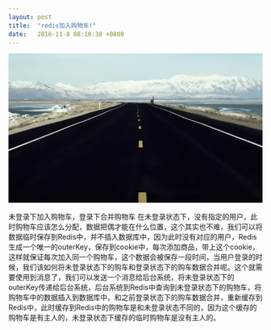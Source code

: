 ```yaml
---
layout: post
title:  "redis加入购物车!"
date:   2016-11-8 08:10:38 +0800
---
```

<img src="/images/fulls/08.jpg" class="fit image">


未登录下加入购物车，登录下合并购物车
在未登录状态下，没有指定的用户，此时购物车应该怎么分配，数据把偶才能在什么位置，这个其实也不难，我们可以将数据临时保存到Redis中，并不插入数据库中，因为此时没有对应的用户，Redis生成一个唯一的outerKey，保存到cookie中，每次添加商品，带上这个cookie，这样就保证每次加入同一个购物车，这个数据会被保存一段时间，当用户登录的时候，我们该如何将未登录状态下的购车和登录状态下的购车数据合并呢。这个就需要使用到消息了，我们可以发送一个消息给后台系统，将未登录状态下的outerKey传递给后台系统，后台系统到Redis中查询到未登录状态下的购物车，将购物车中的数据插入到数据库中，和之前登录状态下的购车数据合并，重新缓存到Redis中，此时缓存到Redis中的购物车是和未登录状态不同的，因为这个缓存的购物车是有主人的，未登录状态下缓存的临时购物车是没有主人的。